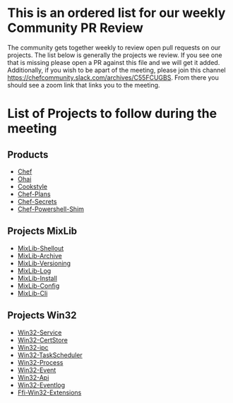 # This is an ordered list for our weekly Community PR Review

The community gets together weekly to review open pull requests on our projects. 
The list below is generally the projects we review. 
If you see one that is missing please open a PR against this file and we will get it added. 
Additionally, if you wish to be apart of the meeting, please join this channel https://chefcommunity.slack.com/archives/C55FCUGBS. 
From there you should see a zoom link that links you to the meeting. 

# List of Projects to follow during the meeting

## Products
- [Chef](https://github.com/chef/chef)
- [Ohai](https://github.com/chef/ohai)
- [Cookstyle](https://github.com/chef/cookstyle)
- [Chef-Plans](https://github.com/chef/chef-plans)
- [Chef-Secrets](https://github.com/chef/chef_secret)
- [Chef-Powershell-Shim](https://github.com/chef/chef-powershell-shim)

## Projects MixLib
- [MixLib-Shellout](https://github.com/chef/mixlib-shellout)
- [MixLib-Archive](https://github.com/chef/mixlib-archive)
- [MixLib-Versioning](https://github.com/chef/mixlib-versioning)
- [MixLib-Log](https://github.com/chef/mixlib-log)
- [MixLib-Install](https://github.com/chef/mixlib-install)
- [MixLib-Config](https://github.com/chef/mixlib-config)
- [MixLib-Cli](https://github.com/chef/mixlib-cli)

## Projects Win32
- [Win32-Service](https://github.com/chef/win32-service)
- [Win32-CertStore](https://github.com/chef/win32-certstore)
- [Win32-ipc](https://github.com/chef/win32-ipc)
- [Win32-TaskScheduler](https://github.com/chef/win32-taskscheduler)
- [Win32-Process](https://github.com/chef/win32-process)
- [Win32-Event](https://github.com/chef/win32-event)
- [Win32-Api](https://github.com/chef/win32-api)
- [Win32-Eventlog](https://github.com/chef/win32-eventlog)
- [Ffi-Win32-Extensions](https://github.com/chef/ffi-win32-extensions)